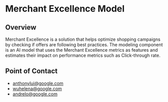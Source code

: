 # Merchant Excellence Model

## Overview

Merchant Excellence is a solution that helps optimize shopping campaigns by
checking if offers are following best practices. The modeling component is an AI
model that uses the Merchant Excellence metrics as features and estimates their
impact on performance metrics such as Click-through rate.


## Point of Contact

* anthonylui@google.com
* wuhelena@google.com
* andrelo@google.com
